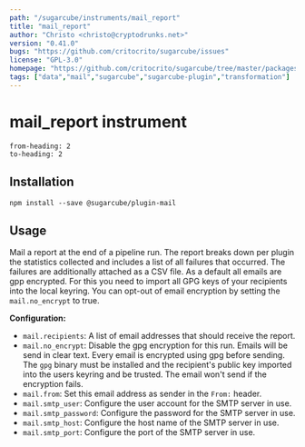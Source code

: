 ```yaml
---
path: "/sugarcube/instruments/mail_report"
title: "mail_report"
author: "Christo <christo@cryptodrunks.net>"
version: "0.41.0"
bugs: "https://github.com/critocrito/sugarcube/issues"
license: "GPL-3.0"
homepage: "https://github.com/critocrito/sugarcube/tree/master/packages/plugin-mail#readme"
tags: ["data","mail","sugarcube","sugarcube-plugin","transformation"]
---
```

# mail_report instrument

```toc
from-heading: 2
to-heading: 2
```

## Installation

```shell
npm install --save @sugarcube/plugin-mail
```


## Usage

Mail a report at the end of a pipeline run. The report breaks down per plugin the statistics collected and includes a list of all failures that occurred. The failures are additionally attached as a CSV file. As a default all emails are gpp encrypted. For this you need to import all GPG keys of your recipients into the local keyring. You can opt-out of email encryption by setting the `mail.no_encrypt` to true.

**Configuration:**

-   `mail.recipients`: A list of email addresses that should receive the report.
-   `mail.no_encrypt`: Disable the gpg encryption for this run. Emails will be send in clear text. Every email is encrypted using gpg before sending. The `gpg` binary must be installed and the recipient's public key imported into the users keyring and be trusted. The email won't send if the encryption fails.
-   `mail.from`: Set this email address as sender in the `From:` header.
-   `mail.smtp_user`: Configure the user account for the SMTP server in use.
-   `mail.smtp_password`: Configure the password for the SMTP server in use.
-   `mail.smtp_host`: Configure the host name of the SMTP server in use.
-   `mail.smtp_port`: Configure the port of the SMTP server in use.
